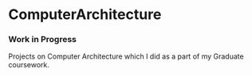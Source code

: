 # ComputerArchitecture
### Work in Progress
Projects on Computer Architecture which I did as a part of my Graduate coursework.
